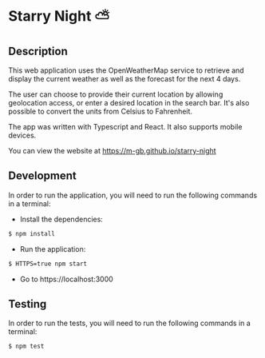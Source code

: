 # Starry Night :partly_sunny:
## Description
This web application uses the OpenWeatherMap service to retrieve and display the current weather as well as the forecast for the next 4 days.

The user can choose to provide their current location by allowing geolocation access, or enter a desired location in the search bar. It's also possible to convert the units from Celsius to Fahrenheit.

The app was written with Typescript and React. It also supports mobile devices.

You can view the website at https://m-gb.github.io/starry-night

## Development

In order to run the application, you will need to run the following commands in a terminal:
- Install the dependencies:
```bash
$ npm install
```
- Run the application:
```bash
$ HTTPS=true npm start
```
- Go to https://localhost:3000

## Testing

In order to run the tests, you will need to run the following commands in a terminal:
```bash
$ npm test
```
